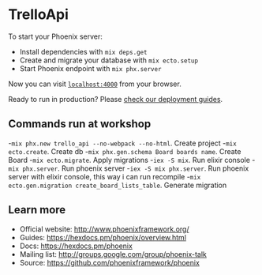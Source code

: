 # TrelloApi

To start your Phoenix server:

  * Install dependencies with `mix deps.get`
  * Create and migrate your database with `mix ecto.setup`
  * Start Phoenix endpoint with `mix phx.server`

Now you can visit [`localhost:4000`](http://localhost:4000) from your browser.

Ready to run in production? Please [check our deployment guides](https://hexdocs.pm/phoenix/deployment.html).

## Commands run at workshop

-`mix phx.new trello_api --no-webpack --no-html`. Create project
-`mix ecto.create`. Create db
-`mix phx.gen.schema Board boards name`. Create Board
-`mix ecto.migrate`. Apply migrations
-`iex -S mix`. Run elixir console
-`mix phx.server`. Run phoenix server
-`iex -S mix phx.server`. Run phoenix server with elixir console, this way i can run recompile
-`mix ecto.gen.migration create_board_lists_table`. Generate migration

## Learn more

  * Official website: http://www.phoenixframework.org/
  * Guides: https://hexdocs.pm/phoenix/overview.html
  * Docs: https://hexdocs.pm/phoenix
  * Mailing list: http://groups.google.com/group/phoenix-talk
  * Source: https://github.com/phoenixframework/phoenix
